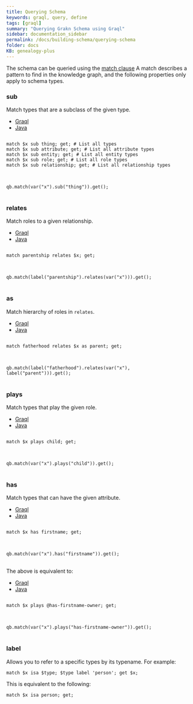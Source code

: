 ```yaml
---
title: Querying Schema
keywords: graql, query, define
tags: [graql]
summary: "Querying Grakn Schema using Graql"
sidebar: documentation_sidebar
permalink: /docs/building-schema/querying-schema
folder: docs
KB: genealogy-plus
---
```


The schema can be queried using the [match clause](../querying-data/match-clause) A match describes a pattern to find in the knowledge graph, and the following properties only apply to schema types.

### sub
Match types that are a subclass of the given type.

<ul id="profileTabs" class="nav nav-tabs">
    <li class="active"><a href="#shell7" data-toggle="tab">Graql</a></li>
    <li><a href="#java7" data-toggle="tab">Java</a></li>
</ul>

<div class="tab-content">
<div role="tabpanel" class="tab-pane active" id="shell7">
<pre class="language-graql">
<code>
match $x sub thing; get; # List all types
match $x sub attribute; get; # List all attribute types
match $x sub entity; get; # List all entity types
match $x sub role; get; # List all role types
match $x sub relationship; get; # List all relationship types
</code>
</pre>
</div>
<div role="tabpanel" class="tab-pane" id="java7">
<pre class="language-java">
<code>
qb.match(var("x").sub("thing")).get();
</code>
</pre>
</div> <!-- tab-pane -->
</div> <!-- tab-content -->


### relates
Match roles to a given relationship.

<ul id="profileTabs" class="nav nav-tabs">
    <li class="active"><a href="#shell8" data-toggle="tab">Graql</a></li>
    <li><a href="#java8" data-toggle="tab">Java</a></li>
</ul>

<div class="tab-content">
<div role="tabpanel" class="tab-pane active" id="shell8">
<pre class="language-graql">
<code>
match parentship relates $x; get;
</code>
</pre>
</div>
<div role="tabpanel" class="tab-pane" id="java8">
<pre class="language-java">
<code>
qb.match(label("parentship").relates(var("x"))).get();
</code>
</pre>
</div> <!-- tab-pane -->
</div> <!-- tab-content -->


### as
Match hierarchy of roles in `relates`.

<ul id="profileTabs" class="nav nav-tabs">
    <li class="active"><a href="#shell8" data-toggle="tab">Graql</a></li>
    <li><a href="#java8" data-toggle="tab">Java</a></li>
</ul>

<div class="tab-content">
<div role="tabpanel" class="tab-pane active" id="shell8">
<pre class="language-graql">
<code>
match fatherhood relates $x as parent; get;
</code>
</pre>
</div>
<div role="tabpanel" class="tab-pane" id="java8">
<pre class="language-java">
<code>
qb.match(label("fatherhood").relates(var("x"), label("parent"))).get();
</code>
</pre>
</div> <!-- tab-pane -->
</div> <!-- tab-content -->


### plays
Match types that play the given role.
<ul id="profileTabs" class="nav nav-tabs">
    <li class="active"><a href="#shell9" data-toggle="tab">Graql</a></li>
    <li><a href="#java9" data-toggle="tab">Java</a></li>
</ul>

<div class="tab-content">
<div role="tabpanel" class="tab-pane active" id="shell9">
<pre class="language-graql">
<code>
match $x plays child; get;
</code>
</pre>
</div>
<div role="tabpanel" class="tab-pane" id="java9">
<pre class="language-java">
<code>
qb.match(var("x").plays("child")).get();
</code>
</pre>
</div> <!-- tab-pane -->
</div> <!-- tab-content -->

### has
Match types that can have the given attribute.

<ul id="profileTabs" class="nav nav-tabs">
    <li class="active"><a href="#shell10" data-toggle="tab">Graql</a></li>
    <li><a href="#java10" data-toggle="tab">Java</a></li>
</ul>

<!--JCS: Why so many duplicates?-->
<div class="tab-content">
<div role="tabpanel" class="tab-pane active" id="shell10">
<pre class="language-graql">
<code>
match $x has firstname; get;
</code>
</pre>
</div>
<div role="tabpanel" class="tab-pane" id="java10">
<pre class="language-java">
<code>
qb.match(var("x").has("firstname")).get();
</code>
</pre>
</div> <!-- tab-pane -->
</div> <!-- tab-content -->

The above is equivalent to:

<ul id="profileTabs" class="nav nav-tabs">
    <li class="active"><a href="#shell11" data-toggle="tab">Graql</a></li>
    <li><a href="#java11" data-toggle="tab">Java</a></li>
</ul>

<div class="tab-content">
<div role="tabpanel" class="tab-pane active" id="shell11">
<pre class="language-graql">
<code>
match $x plays @has-firstname-owner; get;
</code>
</pre>
</div>
<div role="tabpanel" class="tab-pane" id="java11">
<pre class="language-java">
<code>
qb.match(var("x").plays("has-firstname-owner")).get();
</code>
</pre>
</div> <!-- tab-pane -->
</div> <!-- tab-content -->

### label
Allows you to refer to a specific types by its typename. For example:

```lang-graql
match $x isa $type; $type label 'person'; get $x;
```

This is equivalent to the following:

```lang-graql
match $x isa person; get;
```
